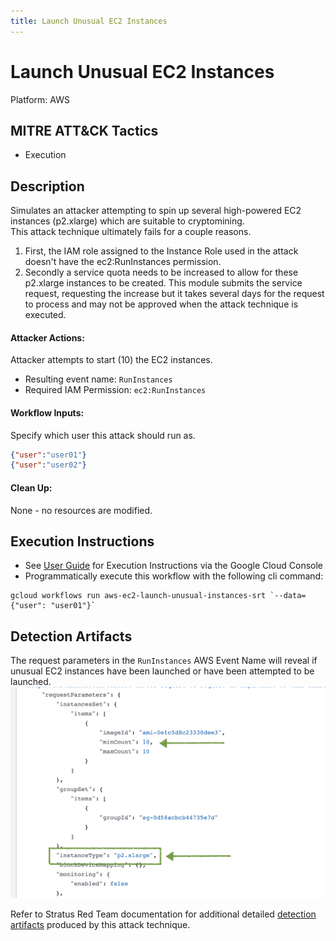 ```yaml
---
title: Launch Unusual EC2 Instances
---
```


# Launch Unusual EC2 Instances


Platform: AWS

## MITRE ATT&CK Tactics


- Execution

## Description


Simulates an attacker attempting to spin up several high-powered EC2 instances (p2.xlarge) which are suitable to cryptomining.   
This attack technique ultimately fails for a couple reasons.   
  1. First, the IAM role assigned to the Instance Role used in the attack doesn't have the ec2:RunInstances permission.     
  2. Secondly a service quota needs to be increased to allow for these p2.xlarge instances to be created.  This module submits the service request, requesting the increase but it takes several days for the request to process and may not be approved when the attack technique is executed.


#### Attacker Actions: 

Attacker attempts to start (10) the EC2 instances.   
  - Resulting event name: `RunInstances`   
  - Required IAM Permission: `ec2:RunInstances`

#### Workflow Inputs: 
Specify which user this attack should run as. 
```json
{"user":"user01"}
{"user":"user02"}
```
#### Clean Up: 

None - no resources are modified.


## Execution Instructions

- See [User Guide](../../user-guide/execution-user-permissions.md) for Execution Instructions via the Google Cloud Console
- Programmatically execute this workflow with the following cli command:

```
gcloud workflows run aws-ec2-launch-unusual-instances-srt `--data={"user": "user01"}` 
```


## Detection Artifacts

The request parameters in the `RunInstances` AWS Event Name will reveal if unusual EC2 instances have been launched or have been attempted to be launched.
![](../images/../../images/ec2-launch-unusual-instances.png)

Refer to Stratus Red Team documentation for additional detailed [detection artifacts](https://stratus-red-team.cloud/attack-techniques/AWS/aws.execution.ec2-launch-unusual-instances/) produced by this attack technique.

